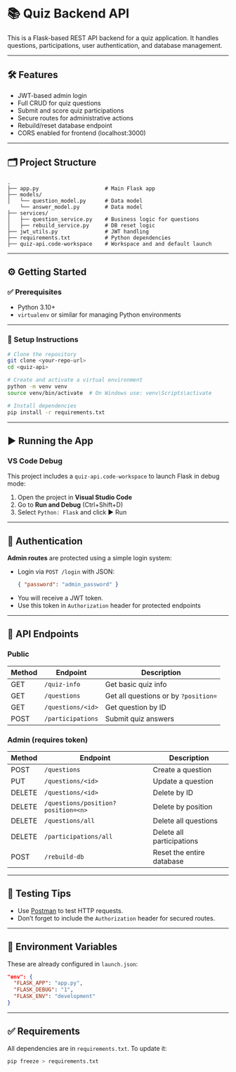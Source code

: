 # 📚 Quiz Backend API

This is a Flask-based REST API backend for a quiz application. It handles questions, participations, user authentication, and database management.

---

## 🛠️ Features

- JWT-based admin login  
- Full CRUD for quiz questions  
- Submit and score quiz participations  
- Secure routes for administrative actions  
- Rebuild/reset database endpoint  
- CORS enabled for frontend (localhost:3000)

---

## 🗂️ Project Structure

```
.
├── app.py                     # Main Flask app
├── models/
│   └── question_model.py      # Data model 
    └── answer_model.py        # Data model 
├── services/
│   ├── question_service.py    # Business logic for questions
│   ├── rebuild_service.py     # DB reset logic
├── jwt_utils.py               # JWT handling
├── requirements.txt           # Python dependencies
├── quiz-api.code-workspace    # Workspace and and default launch
```

---

## ⚙️ Getting Started

### ✅ Prerequisites

- Python 3.10+
- `virtualenv` or similar for managing Python environments

---

### 🚀 Setup Instructions

```bash
# Clone the repository
git clone <your-repo-url>
cd <quiz-api>

# Create and activate a virtual environment
python -m venv venv
source venv/bin/activate  # On Windows use: venv\Scripts\activate

# Install dependencies
pip install -r requirements.txt
```

---

## ▶️ Running the App

### VS Code Debug

This project includes a `quiz-api.code-workspace` to launch Flask in debug mode:

1. Open the project in **Visual Studio Code**
2. Go to **Run and Debug** (Ctrl+Shift+D)
3. Select `Python: Flask` and click ▶️ Run

---

## 🔐 Authentication

**Admin routes** are protected using a simple login system:

- Login via `POST /login` with JSON:
  ```json
  { "password": "admin_password" }
  ```
- You will receive a JWT token.
- Use this token in `Authorization` header for protected endpoints

---

## 📡 API Endpoints

### Public

| Method | Endpoint             | Description                          |
|--------|----------------------|--------------------------------------|
| GET    | `/quiz-info`         | Get basic quiz info                  |
| GET    | `/questions`         | Get all questions or by `?position=` |
| GET    | `/questions/<id>`    | Get question by ID                   |
| POST   | `/participations`    | Submit quiz answers                  |

### Admin (requires token)

| Method | Endpoint                              | Description               |
|--------|----------------------------------------|---------------------------|
| POST   | `/questions`                           | Create a question         |
| PUT    | `/questions/<id>`                      | Update a question         |
| DELETE | `/questions/<id>`                      | Delete by ID              |
| DELETE | `/questions/position?position=<n>`     | Delete by position        |
| DELETE | `/questions/all`                       | Delete all questions      |
| DELETE | `/participations/all`                  | Delete all participations |
| POST   | `/rebuild-db`                          | Reset the entire database |

---

## 🧪 Testing Tips

- Use [Postman](https://www.postman.com/) to test HTTP requests.
- Don’t forget to include the `Authorization` header for secured routes.

---

## 📝 Environment Variables

These are already configured in `launch.json`:

```json
"env": {
  "FLASK_APP": "app.py",
  "FLASK_DEBUG": "1",
  "FLASK_ENV": "development"
}
```

---

## ✅ Requirements

All dependencies are in `requirements.txt`. To update it:

```bash
pip freeze > requirements.txt
```
